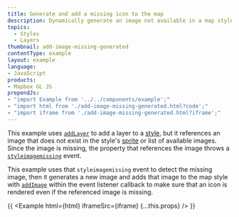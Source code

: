 ```yaml
---
title: Generate and add a missing icon to the map
description: Dynamically generate an image not available in a map style at runtime and add it to the map style.
topics:
  - Styles
  - Layers
thumbnail: add-image-missing-generated
contentType: example
layout: example
language:
- JavaScript
products:
- Mapbox GL JS
prependJs:
- "import Example from '../../components/example';"
- "import html from './add-image-missing-generated.html?code';"
- "import iframe from './add-image-missing-generated.html?iframe';"
---
```


This example uses [`addLayer`](/mapbox-gl-js/api/map/#map#addlayer) to add a layer to a [style](https://docs.mapbox.com/help/glossary/style/), but it references an image that does not exist in the style's [sprite](https://docs.mapbox.com/help/glossary/sprite) or list of available images. Since the image is missing, the property that references the image throws a [`styleimagemissing`](/mapbox-gl-js/api/map/#map.event:styleimagemissing) event.

This example uses that `styleimagemissing` event to detect the missing image, then it generates a new image and adds that image to the map style with [`addImage`](/mapbox-gl-js/api/map/#map#addimage) within the event listener callback to make sure that an icon is rendered even if the referenced image is missing.

{{ <Example html={html} iframeSrc={iframe} {...this.props} /> }}
